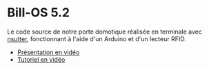 # Bill-OS 5.2

Le code source de notre porte domotique réalisée en terminale avec [nsutter](https://github.com/nsutter/), fonctionnant à l'aide d'un Arduino et d'un lecteur RFID.

* [Présentation en vidéo](https://www.youtube.com/watch?v=C3Z9ASega-Y)
* [Tutoriel en vidéo](https://www.youtube.com/watch?v=cW1KwRGndeM)
